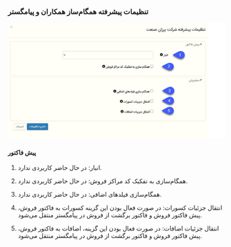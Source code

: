 ### تنظیمات پیشرفته همگام‌ساز همکاران و پیامگستر
 
 ![](hamkaran.jpg)
 
#### پیش فاکتور

1.	انبار: در حال حاضر کاربردی ندارد.

2.	همگام‌سازی به تفکیک کد مراکز فروش: در حال حاضر کاربردی ندارد.

3.	همگام‌سازی فیلدهای اضافی: در حال حاضر کاربردی ندارد.

4.	انتقال جزئیات کسورات: در صورت فعال بودن این گزینه کسورات به فاکتور فروش، پیش فاکتور فروش و فاکتور برگشت از فروش در پیامگستر منتقل می‌شود.

5.	انتقال جزئیات اضافات: در صورت فعال بودن این گزینه، اضافات به فاکتور فروش، پیش فاکتور فروش و فاکتور برگشت از فروش در پیامگستر منتقل می‌شود.


